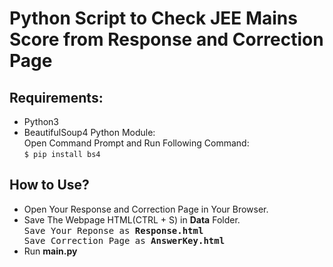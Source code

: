 # Python Script to Check JEE Mains Score from Response and Correction Page

## Requirements:
-   Python3
-   BeautifulSoup4 Python Module:  
    Open Command Prompt and Run Following Command:  
    `$ pip install bs4`

<h2> How to Use? </h2>
<ul>
    <li>Open Your Response and Correction Page in Your Browser.</li>
    <li>Save The Webpage HTML(CTRL + S) in <b>Data</b> Folder.<br>
<samp>Save Your Reponse as <b>Response.html</b><br>
Save Correction Page as <b>AnswerKey.html</b></samp></li>
    <li>Run <b>main.py</b></li>
